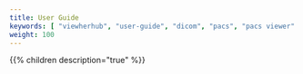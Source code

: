 ```yaml
---
title: User Guide
keywords: [ "viewherhub", "user-guide", "dicom", "pacs", "pacs viewer" ]
weight: 100
---
```


{{% children description="true" %}}


